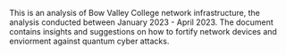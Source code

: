 This is an analysis of Bow Valley College network infrastructure, the analysis conducted between January 2023 - April 2023. The document contains insights and suggestions on how to fortify network devices and enviorment against quantum cyber attacks. 

